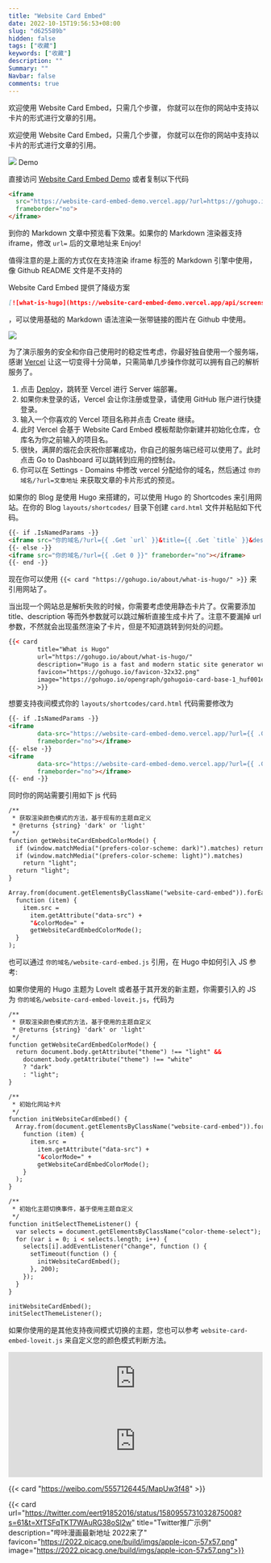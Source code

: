 ```yaml
---
title: "Website Card Embed"
date: 2022-10-15T19:56:53+08:00
slug: "d625589b"
hidden: false
tags: ["收藏"]
keywords: ["收藏"]
description: ""
Summary: ""
Navbar: false
comments: true
---
```


欢迎使用 Website Card Embed，只需几个步骤， 你就可以在你的网站中支持以卡片的形式进行文章的引用。

<!--more-->

欢迎使用 Website Card Embed，只需几个步骤， 你就可以在你的网站中支持以卡片的形式进行文章的引用。

 [![](https://cdn.jsdelivr.net/gh/Humble-Xiang/picx-images@master/geek/Kapture-2022-03-03-at-10.3b3ttcjbbf80.gif)](https://cdn.jsdelivr.net/gh/Humble-Xiang/picx-images@master/geek/Kapture-2022-03-03-at-10.3b3ttcjbbf80.gif "Kapture-2022-03-03-at-10") Demo

直接访问 [Website Card Embed Demo](https://website-card-embed-demo.vercel.app/?url=https://gohugo.io/about/what-is-hugo/) 或者复制以下代码

```html
<iframe 
  src="https://website-card-embed-demo.vercel.app/?url=https://gohugo.io/about/what-is-hugo/" 
  frameborder="no">
</iframe>
```

到你的 Markdown 文章中预览看下效果。如果你的 Markdown 渲染器支持 iframe，修改 `url=` 后的文章地址来 Enjoy!

值得注意的是上面的方式仅在支持渲染 iframe 标签的 Markdown 引擎中使用，像 Github README 文件是不支持的

Website Card Embed 提供了降级方案 

```markdown
[![what-is-hugo](https://website-card-embed-demo.vercel.app/api/screenshot?url=https://gohugo.io/about/what-is-hugo/)](https://gohugo.io/about/what-is-hugo/)
```

，可以使用基础的 Markdown 语法渲染一张带链接的图片在 Github 中使用。

[![](https://website-card-embed.vercel.app/api/screenshot?url=https://gohugo.io/about/what-is-hugo/)](https://gohugo.io/about/what-is-hugo/)

为了演示服务的安全和你自己使用时的稳定性考虑，你最好独自使用一个服务端，感谢 [Vercel](https://vercel.com/docs) 让这一切变得十分简单，只需简单几步操作你就可以拥有自己的解析服务了。

1.  点击 [Deploy](https://vercel.com/import/project?template=https://github.com/Humble-Xiang/website-card-embed)，跳转至 Vercel 进行 Server 端部署。
2.  如果你未登录的话，Vercel 会让你注册或登录，请使用 GitHub 账户进行快捷登录。
3.  输入一个你喜欢的 Vercel 项目名称并点击 Create 继续。
4.  此时 Vercel 会基于 Website Card Embed 模板帮助你新建并初始化仓库，仓库名为你之前输入的项目名。
5.  很快，满屏的烟花会庆祝你部署成功，你自己的服务端已经可以使用了。此时点击 Go to Dashboard 可以跳转到应用的控制台。
6.  你可以在 Settings - Domains 中修改 vercel 分配给你的域名，然后通过 `你的域名/?url=文章地址` 来获取文章的卡片形式的预览。

如果你的 Blog 是使用 Hugo 来搭建的，可以使用 Hugo 的 Shortcodes 来引用网站。在你的 Blog `layouts/shortcodes/` 目录下创建 `card.html` 文件并粘贴如下代码。

```html
{{- if .IsNamedParams -}}
<iframe src="你的域名/?url={{ .Get `url` }}&title={{ .Get `title` }}&description={{ .Get `description` }}&image={{ .Get `image` }}&favicon={{ .Get `favicon` }}" frameborder="no"></iframe>
{{- else -}}
<iframe src="你的域名/?url={{ .Get 0 }}" frameborder="no"></iframe>
{{- end -}}
```

现在你可以使用 `{{< card "https://gohugo.io/about/what-is-hugo/" >}}` 来引用网站了。

当出现一个网站总是解析失败的时候，你需要考虑使用静态卡片了。仅需要添加 title、description 等而外参数就可以跳过解析直接生成卡片了。注意不要漏掉 url 参数，不然就会出现虽然渲染了卡片，但是不知道跳转到何处的问题。

```html
{{< card 
        title="What is Hugo" 
        url="https://gohugo.io/about/what-is-hugo/"
        description="Hugo is a fast and modern static site generator written in Go, and designed to make website creation fun again."
        favicon="https://gohugo.io/favicon-32x32.png"
        image="https://gohugo.io/opengraph/gohugoio-card-base-1_huf001e7df4fd9c00c4355abac7d4ca455_242906_filter_11180610884299235099.png" 
        >}}
```

想要支持夜间模式你的 `layouts/shortcodes/card.html` 代码需要修改为

```html
{{- if .IsNamedParams -}}
<iframe
        data-src="https://website-card-embed-demo.vercel.app/?url={{ .Get `url` }}&title={{ .Get `title` }}&description={{ .Get `description` }}&image={{ .Get `image` }}&favicon={{ .Get `favicon` }}"
        frameborder="no"></iframe>
{{- else -}}
<iframe
        data-src="https://website-card-embed-demo.vercel.app/?url={{ .Get 0 }}"
        frameborder="no"></iframe>
{{- end -}}
```

同时你的网站需要引用如下 js 代码

```html
/**
 * 获取渲染颜色模式的方法，基于现有的主题自定义
 * @returns {string} 'dark' or 'light'
 */
function getWebsiteCardEmbedColorMode() {
  if (window.matchMedia("(prefers-color-scheme: dark)").matches) return "dark";
  if (window.matchMedia("(prefers-color-scheme: light)").matches)
    return "light";
  return "light";
}

Array.from(document.getElementsByClassName("website-card-embed")).forEach(
  function (item) {
    item.src =
      item.getAttribute("data-src") +
      "&colorMode=" +
      getWebsiteCardEmbedColorMode();
  }
);
```

也可以通过 `你的域名/website-card-embed.js` 引用，在 Hugo 中如何引入 JS 参考:

如果你使用的 Hugo 主题为 LoveIt 或者基于其开发的新主题，你需要引入的 JS 为 `你的域名/website-card-embed-loveit.js`，代码为

```html
/**
 * 获取渲染颜色模式的方法，基于使用的主题自定义
 * @returns {string} 'dark' or 'light'
 */
function getWebsiteCardEmbedColorMode() {
  return document.body.getAttribute("theme") !== "light" &&
    document.body.getAttribute("theme") !== "white"
    ? "dark"
    : "light";
}

/**
 * 初始化网站卡片
 */
function initWebsiteCardEmbed() {
  Array.from(document.getElementsByClassName("website-card-embed")).forEach(
    function (item) {
      item.src =
        item.getAttribute("data-src") +
        "&colorMode=" +
        getWebsiteCardEmbedColorMode();
    }
  );
}

/**
 * 初始化主题切换事件，基于使用主题自定义
 */
function initSelectThemeListener() {
  var selects = document.getElementsByClassName("color-theme-select");
  for (var i = 0; i < selects.length; i++) {
    selects[i].addEventListener("change", function () {
      setTimeout(function () {
        initWebsiteCardEmbed();
      }, 200);
    });
  }
}

initWebsiteCardEmbed();
initSelectThemeListener();
```

如果你使用的是其他支持夜间模式切换的主题，您也可以参考 `website-card-embed-loveit.js` 来自定义您的颜色模式判断方法。





<iframe 
  src="https://website-card-embed-demo.vercel.app/?url=https://twitter.com/priyathanyapie2/status/1581106529800896513" 
  style="width:100%;height:124px" frameborder="no">
</iframe>



<iframe 
  src="https://website-card-embed-demo.vercel.app/?url=https://weibo.com/5557126445/MapUw3f48" 
  style="width:100%;height:124px" frameborder="no">
</iframe>

{{< card "https://weibo.com/5557126445/MapUw3f48" >}}

{{< card url="https://twitter.com/eert91852016/status/1580955731032875008?s=61&t=XfTSFqTKT7WAuRG38oSl2w" title="Twitter推广示例" description="哔咔漫画最新地址 2022来了" favicon="https://2022.picacg.one/build/imgs/apple-icon-57x57.png" image="https://2022.picacg.one/build/imgs/apple-icon-57x57.png">}}









